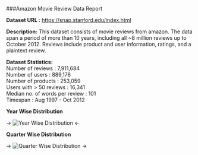 ###Amazon Movie Review Data Report


**Dataset URL :** https://snap.stanford.edu/index.html

**Description:** This dataset consists of movie reviews from amazon. The data span a period of more than 10 years, including all ~8 million reviews up to October 2012. Reviews include product and user information, ratings, and a plaintext review. 

**Dataset Statistics:**   
Number of reviews : 7,911,684  
Number of users : 889,176  
Number of products : 253,059  
Users with > 50 reviews : 16,341  
Median no. of words per review : 101  
Timespan : Aug 1997 - Oct 2012  

**Year Wise Distribution**

-> ![Year Wise Distribution](https://github.com/abhiabhi15/datamining/blob/master/independent-study/plots/movie-review/movie_review_year.png) <- 

**Quarter Wise Distribution**  

-> ![Quarter Wise Distribution](https://github.com/abhiabhi15/datamining/blob/master/independent-study/plots/movie-review/movie_review_quarter.png) ->



